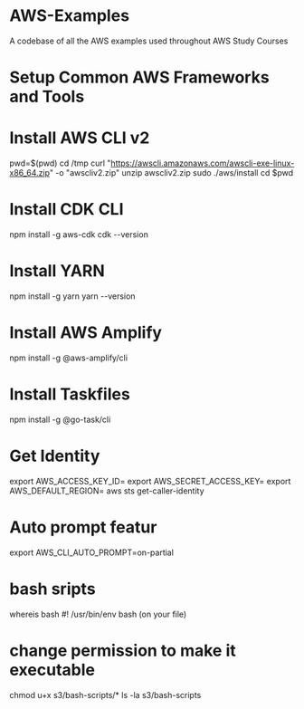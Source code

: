 # AWS-Examples
A codebase of all the AWS examples used throughout AWS Study Courses

# Setup Common AWS Frameworks and Tools
# Install AWS CLI v2
pwd=$(pwd)
cd /tmp
curl "https://awscli.amazonaws.com/awscli-exe-linux-x86_64.zip" -o "awscliv2.zip"
unzip awscliv2.zip
sudo ./aws/install
cd $pwd

# Install CDK CLI
npm install -g aws-cdk
cdk --version

# Install YARN
npm install -g yarn
yarn --version

# Install AWS Amplify
npm install -g @aws-amplify/cli

# Install Taskfiles
npm install -g @go-task/cli

# Get Identity
export AWS_ACCESS_KEY_ID=
export AWS_SECRET_ACCESS_KEY=
export AWS_DEFAULT_REGION=
aws sts get-caller-identity

# Auto prompt featur
export AWS_CLI_AUTO_PROMPT=on-partial


# bash sripts
whereis bash 
#! /usr/bin/env bash (on your file)
# change permission to make it executable
chmod u+x s3/bash-scripts/* 
ls -la s3/bash-scripts
